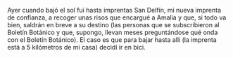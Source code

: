 Ayer cuando bajó el sol fui hasta imprentas San Delfín, mi nueva imprenta de confianza, a recoger unas risos que encargué a Amalia y que, si todo va bien, saldrán en breve a su destino (las personas que se subscribieron al Boletín Botánico y que, supongo, llevan meses preguntándose qué onda con el Boletín Botánico). El caso es que para bajar hasta allí (la imprenta está a 5 kilómetros de mi casa) decidí ir en bici. 